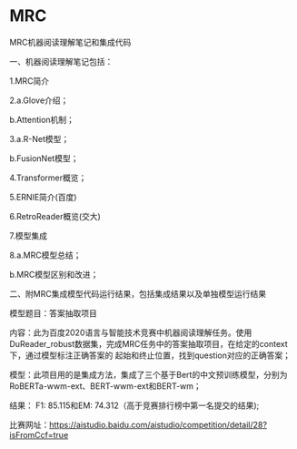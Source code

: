 # MRC
MRC机器阅读理解笔记和集成代码

一、机器阅读理解笔记包括：

1.MRC简介

2.a.Glove介绍；

  b.Attention机制；
  
3.a.R-Net模型；

  b.FusionNet模型；
  
4.Transformer概览；

5.ERNIE简介(百度)

6.RetroReader概览(交大)

7.模型集成

8.a.MRC模型总结；

  b.MRC模型区别和改进；
  
二、附MRC集成模型代码运行结果，包括集成结果以及单独模型运行结果

模型题目：答案抽取项目  

内容：此为百度2020语言与智能技术竞赛中机器阅读理解任务。使用DuReader_robust数据集，完成MRC任务中的答案抽取项目，在给定的context下，通过模型标注正确答案的
起始和终止位置，找到question对应的正确答案；

模型：此项目用的是集成方法，集成了三个基于Bert的中文预训练模型，分别为RoBERTa-wwm-ext、BERT-wwm-ext和BERT-wm；

结果： F1: 85.115和EM: 74.312（高于竞赛排行榜中第一名提交的结果);

比赛网址：https://aistudio.baidu.com/aistudio/competition/detail/28?isFromCcf=true
    
